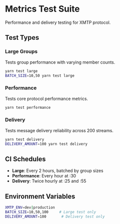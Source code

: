 # Metrics Test Suite

Performance and delivery testing for XMTP protocol.

## Test Types

### Large Groups

Tests group performance with varying member counts.

```bash
yarn test large
BATCH_SIZE=10,50 yarn test large
```

### Performance

Tests core protocol performance metrics.

```bash
yarn test performance
```

### Delivery

Tests message delivery reliability across 200 streams.

```bash
yarn test delivery
DELIVERY_AMOUNT=100 yarn test delivery
```

## CI Schedules

- **Large**: Every 2 hours, batched by group sizes
- **Performance**: Every hour at :30
- **Delivery**: Twice hourly at :25 and :55

## Environment Variables

```bash
XMTP_ENV=dev|production
BATCH_SIZE=10,50,100     # Large test only
DELIVERY_AMOUNT=100       # Delivery test only
```
